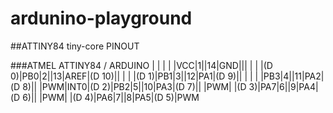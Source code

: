 # ardunino-playground

##ATTINY84 tiny-core PINOUT

###ATMEL ATTINY84 / ARDUINO
|   |   |   |   |VCC|1||14|GND|||
|   |   |(D  0)|PB0|2||13|AREF|(D 10)||
|   |   |(D  1)|PB1|3||12|PA1|(D  9)|| 
|   |   |      |PB3|4||11|PA2|(D  8)|| 
|PWM|INT0|(D  2)|PB2|5||10|PA3|(D  7)||
|PWM|    |(D  3)|PA7|6||9|PA4|(D  6)||
|PWM|    |(D  4)|PA6|7||8|PA5|(D  5)|PWM
                       
